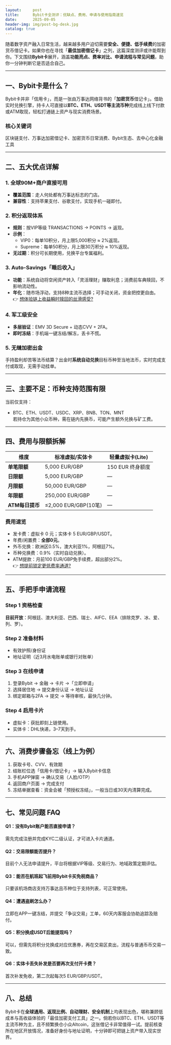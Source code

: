 ```yaml
---
layout:     post
title:      Bybit卡全测评：优缺点、费用、申请与使用指南速览
date:       2025-09-05
header-img: img/post-bg-desk.jpg
catalog: true
---
```


随着数字资产融入日常生活，越来越多用户迫切需要**安全、便捷、低手续费**的加密货币借记卡。如果你也在寻找「**最佳加密借记卡**」之列，这篇深度测评或许能帮到你。下文围绕**Bybit卡**展开，涵盖**功能亮点、费率对比、申请流程与常见问题**，助你一分钟判断它是否适合自己。

---

## 一、Bybit卡是什么？

Bybit卡并非「信用卡」，而是一张由万事达网络背书的「**加密货币**借记卡」。借助实时兑换引擎，持卡人可直接以**BTC、ETH、USDT等主流币种**完成线上线下付款或ATM取现，轻松打通链上资产与现实消费场景。

### 核心关键词
区块链支付、万事达加密借记卡、加密货币日常消费、Bybit生态、去中心化金融工具

---

## 二、五大优点详解

### 1. 全球90M+商户直接可用
- **覆盖范围**：走人何处都有万事达标志的门店。
- **兼容性**：支持苹果支付、谷歌支付，实现手机一碰即付。

### 2. 积分返现体系
- **规则**：按VIP等级 TRANSACTIONS → POINTS → 返现。
- **示例**：
  - VIP0：每单10积分，月上限5,000积分 ≈ 2%返现。
  - Supreme：每单50积分，月上限30万积分 ≈ 10%返现。
- **无过期**：积分可长期使用，兑换平台专属福利。

### 3. Auto-Savings「睡后收入」
- **功能**：系统自动将空闲资产转入「灵活理财」赚取利息；消费前车典赎回，不影响流动性。
- **年化**：随市场浮动，支持8种主流币选择；可手动关闭，资金把控更自由。  
👉 [想体验链上收益瞬时赎回的丝滑感受?](https://okxdog.com/)  

### 4. 军工级安全
- **多层验证**：EMV 3D Secure + 动态CVV + 2FA。
- **即时冻结**：手机端一键冻结/解冻，丢卡不慌。

### 5. 无缝加密出金
手持盈利却苦等法币结算？出金时**系统自动兑换**目标币种至当地法币，实时完成支付或取现，无需手动挂单。

---

## 三、主要不足：币种支持范围有限

当前仅支持：
- BTC、ETH、USDT、USDC、XRP、BNB、TON、MNT  
若持仓为其他小众币种，需在链内先换币，可能产生额外兑换与矿工费。

---

## 四、费用与限额拆解

| 维度           | 标准虚拟/实体卡     | 轻量虚拟卡(Lite) |
|----------------|----------------------|------------------|
| **单笔限额**    | 5,000 EUR/GBP        | 150 EUR 终身额度 |
| **日限额**      | 5,000 EUR/GBP        | —                |
| **月限额**      | 50,000 EUR/GBP       | —                |
| **年限额**      | 250,000 EUR/GBP      | —                |
| **ATM每日提币** | ≤2,000 EUR/GBP(10笔) | —                |

### 费用速览
- 发卡费：虚拟卡 0 元；实体卡 5 EUR/GBP/USDT。
- 年费/闲置费：**全部0元**。
- 外币兑换：欧洲区0.5%，澳大利亚1%，阿根廷7%。
- 币种兑换费：0.9%（实时自动兑换）。
- ATM提款：月前100 EUR/GBP免手续费，超出部分2%。  
👉 [想提前锁定更低费率通道?](https://okxdog.com/)  

---

## 五、手把手申请流程

### Step 1 资格检查
**目前开放**：阿根廷、澳大利亚、巴西、瑞士、AIFC、EEA（排除克罗、冰、爱、列、罗）。

### Step 2 准备材料
- 有效护照/身份证
- 地址证明（近3月水电账单或银行对账单）

### Step 3 在线申请
1. 登录Bybit → 金融 → 卡片 →「立即申请」  
2. 选择居住地 → 提交身份认证 → 地址认证  
3. 绑定邮箱与2FA → 提交 → 等待审核，最快几分钟。

### Step 4 启用卡片
- 虚拟卡：获批即刻上链使用。
- 实体卡：DHL快递，3–7天到手。

---

## 六、消费步骤备忘（线上为例）
1. 获取卡号、CVV、有效期
2. 结账栏位选「信用卡/借记卡」→ 输入Bybit卡信息
3. 手机APP弹窗 → 确认交易（人脸/OTP）
4. 返回商户页面 → 完成支付
5. 冻结单据查看：资金会被「预授权冻结」，一般当日或30天内清算完成。

---

## 七、常见问题 FAQ

#### Q1：没有Bybit账户能否直接申请？
需先完成注册并完成KYC二级认证，才可进入卡片通道。

#### Q2：交易限额能否提升？
目前个人无法申请提升，平台将根据VIP等级、交易行为、地域政策定期评估。

#### Q3：能否在航班起飞前用Bybit卡买免税商品？
只要该机场商店支持万事达且币种位于支持列表，可正常使用。

#### Q4：遭遇盗刷怎么办？
立即在APP一键冻结，并提交「争议交易」工单，60天内客服会协助追踪及赔付。

#### Q5：积分换成USDT后能提现吗？
可以，但需先将积分兑换成对应优惠券，再在交易区卖出，流程与普通币币交易一致。

#### Q6：实体卡丢失补发是否要再次支付开卡费？
首次补发免收，第二次起每次5 EUR/GBP/USDT。

---

## 八、总结

Bybit卡在**全球通用、返现比例、自动理财、安全机制**上均表现出色，堪称兼顾低成本与高收益体验的「最佳加密支付工具」之一。倘若你以BTC、ETH、USDT等主流币种为主，且不频繁换仓小众Altcoin，这张借记卡非常值得一试。提前核查所在地区开放情况，准备好身份与地址证明，十分钟即可把链上资产带入现实世界。